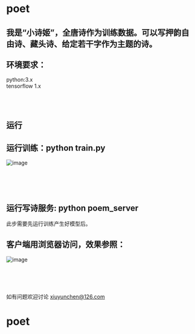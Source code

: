 # poet
我是“小诗姬”，全唐诗作为训练数据。可以写押韵自由诗、藏头诗、给定若干字作为主题的诗。
<br /> <br /> 
环境要求：
---
python:3.x <br /> 
tensorflow  1.x

<br /> <br /> 
运行<br /> 
---
运行训练：python train.py <br /> 
---
![image](https://github.com/norybaby/poet/blob/master/doc/train.png)

<br /> <br /> 
 
 
运行写诗服务: python poem_server<br /> 
---
此步需要先运行训练产生好模型后。

客户端用浏览器访问，效果参照：<br /> 
---
![image](https://github.com/norybaby/poet/blob/master/doc/client.png)

<br /> <br /> 
 

如有问题欢迎讨论 xiuyunchen@126.com

# poet
